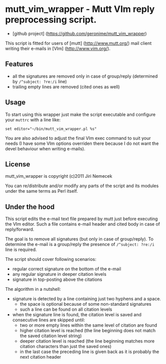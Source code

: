 # mutt_vim_wrapper - Mutt VIm reply preprocessing script.

+ [github project] (https://github.com/geronime/mutt_vim_wrapper)

This script is fitted for users of [mutt] (http://www.mutt.org/)
mail client writing their e-mails in [VIm] (http://www.vim.org/).

## Features

* all the signatures are removed only in case of group/reply
  (determined by `/^subject: ?re:/i` line)
* trailing empty lines are removed (cited ones as well)

## Usage

To start using this wrapper just make the script executable and configure
your `muttrc` with a line like:

    set editor="~/bin/mutt_vim_wrapper.pl %s"

You are also advised to adjust the final VIm exec command to suit your needs
(I have some VIm options overriden there because I do not want the devel
behaviour when writing e-mails).

## License

mutt_vim_wrapper is copyright (c)2011 Jiri Nemecek

You can re/distribute and/or modify any parts of the script and its modules
under the same terms as Perl itself.

## Under the hood

This script edits the e-mail text file prepared by mutt just before executing
the VIm editor. Such a file contains e-mail header and cited body in case
of reply/forward.

The goal is to remove all signatures (but only in case of group/reply).
To determine the e-mail is a group/reply the presence of `/^subject: ?re:/i`
line is required.

The script should cover following scenarios:

* regular correct signature on the bottom of the e-mail
* any regular signature in deeper citation levels
* signature in top-posting above the citations

The algorithm in a nutshell:

* signature is detected by a line containing just two hyphens and a space.
  * the space is optional because of some non-standard signatures
  * such a line can be found on all citation levels
* when the signature line is found, the citation level is saved and
  consecutive lines are skipped until:
  * two or more empty lines within the same level of citation are found
  * higher citation level is reached
    (the line beginning does not match the saved citation level string)
  * deeper citation level is reached (the line beginning matches more
    citation characters than just the saved ones)
  * in the last case the preceding line is given back as it is probably
    the next citation header

